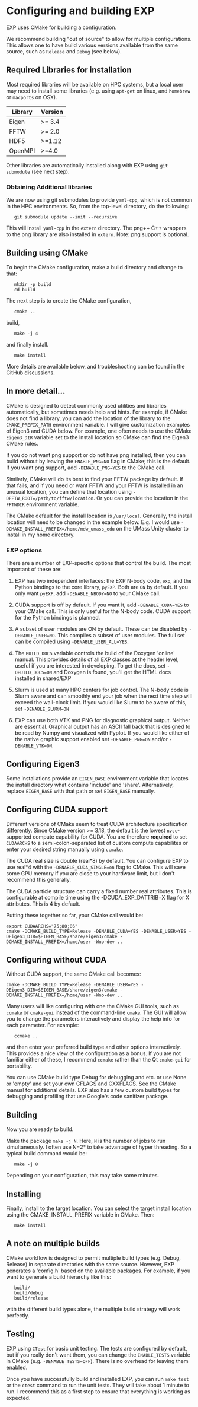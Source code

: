 # Configuring and building EXP

EXP uses CMake for building a configuration.

We recommend building "out of source" to allow for multiple
configurations.  This allows one to have build various versions
available from the same source, such as `Release` and `Debug` (see below). 

## Required Libraries for installation

Most required libraries will be available on HPC systems, but a local 
user may need to install some libraries (e.g. using `apt-get` on linux, 
and `homebrew` or `macports` on OSX).

| Library | Version   |
|---------|-----------|
| Eigen   | >= 3.4    |
| FFTW    | >= 2.0    |
| HDF5    | >=1.12    |
| OpenMPI | >=4.0     |

Other libraries are automatically installed along with EXP using `git submodule` (see next step).

### Obtaining Additional libraries

We are now using git submodules to provide `yaml-cpp`, which is not
common in the HPC environments.  So, from the top-level directory, do
the following:

```
   git submodule update --init --recursive
```

This will install `yaml-cpp` in the `extern` directory.  The png++ C++
wrappers to the png library are also installed in `extern`.  Note: png
support is optional.

## Building using CMake

To begin the CMake configuration, make a build directory and change to that:
```
   mkdir -p build
   cd build
```

The next step is to create the CMake configuration,
```
   cmake ..
```
build,
```
   make -j 4
```
and finally install.
```
   make install
```

More details are available below, and troubleshooting can be found in the GitHub discussions.

## In more detail...

CMake is designed to detect commonly used utilities and libraries
automatically, but sometimes needs help and hints.  For example, if
CMake does not find a library, you can add the location of the library
to the `CMAKE_PREFIX_PATH` environment variable.  I will give
customization examples of Eigen3 and CUDA below.  For example, one
often needs to use the CMake `Eigen3_DIR` variable set to the install
location so CMake can find the Eigen3 CMake rules.

If you do not want png support or do not have png installed, then you
can build without by leaving the `ENABLE_PNG=NO` flag in CMake; this
is the default.  If you want png support, add `-DENABLE_PNG=YES` to
the CMake call.

Similarly, CMake will do its best to find your FFTW package by
default.  If that fails, and if you need or want FFTW and your FFTW is
installed in an unusual location, you can define that location using
`-DFFTW_ROOT=/path/to/fftw/location`.  Or you can provide the location
in the `FFTWDIR` environment variable.

The CMake default for the install location is `/usr/local`.
Generally, the install location will need to be changed in the example
below.  E.g. I would use `-DCMAKE_INSTALL_PREFIX=/home/mdw_umass_edu`
on the UMass Unity cluster to install in my home directory.

### EXP options

There are a number of EXP-specific options that control the build.
The most important of these are:

1. EXP has two independent interfaces: the EXP N-body code, `exp`, and
   the Python bindings to the core library, `pyEXP`.  Both are `ON` by
   default.  If you only want `pyEXP`, add `-DENABLE_NBODY=NO` to your
   CMake call.

2. CUDA support is off by default.  If you want it, add
   `-DENABLE_CUDA=YES` to your CMake call.  This is only useful for
   the N-body code.  CUDA support for the Python bindings is planned.

3. A subset of user modules are ON by default.  These can be disabled
   by `-DENABLE_USER=NO`.  This compiles a subset of user modules.
   The full set can be compiled using `-DENABLE_USER_ALL=YES`.

4. The `BUILD_DOCS` variable controls the build of the Doxygen
   'online' manual.  This provides details of all EXP classes at the
   header level, useful if you are interested in developing.  To get
   the docs, set `-DBUILD_DOCS=ON` and Doxygen is found, you'll get
   the HTML docs installed in shared/EXP

5. Slurm is used at many HPC centers for job control.  The N-body code
   is Slurm aware and can smoothly end your job when the next time
   step will exceed the wall-clock limit.  If you would like Slurm to
   be aware of this, set `-DENABLE_SLURM=ON`

6. EXP can use both VTK and PNG for diagnostic graphical output.
   Neither are essential.  Graphical output has an ASCII fall back
   that is designed to be read by Numpy and visualized with Pyplot.
   If you would like either of the native graphic support enabled set
   `-DENABLE_PNG=ON` and/or `-DENABLE_VTK=ON`.


## Configuring Eigen3

Some installations provide an `EIGEN_BASE` environment variable that
locates the install directory what contains 'include' and 'share'.
Alternatively, replace `EIGEN_BASE` with that path or set `EIGEN_BASE`
manually.

## Configuring CUDA support

Different versions of CMake seem to treat CUDA architecture
specification differently.  Since CMake version >= 3.18, the default
is the lowest `nvcc`-supported compute capability for CUDA.  You are
therefore **required** to set `CUDAARCHS` to a semi-colon-separated list
of custom compute capabilites or enter your desired string manually
using `ccmake`.

The CUDA real size is double (real\*8) by default.  You can configure
EXP to use real\*4 with the `-DENABLE_CUDA_SINGLE=on` flag to CMake.  This
will save some GPU memory if you are close to your hardware limit, but
I don't recommend this generally.

The CUDA particle structure can carry a fixed number real attributes.
This is configurable at compile time using the -DCUDA_EXP_DATTRIB=X flag
for X attributes.  This is 4 by default.

Putting these together so far, your CMake call would be:

```
export CUDAARCHS="75;80;86"
cmake -DCMAKE_BUILD_TYPE=Release -DENABLE_CUDA=YES -DENABLE_USER=YES -DEigen3_DIR=$EIGEN_BASE/share/eigen3/cmake -DCMAKE_INSTALL_PREFIX=/home/user -Wno-dev ..
```

## Configuring without CUDA

Without CUDA support, the same CMake call becomes:
```
cmake -DCMAKE_BUILD_TYPE=Release -DENABLE_USER=YES -DEigen3_DIR=$EIGEN_BASE/share/eigen3/cmake -DCMAKE_INSTALL_PREFIX=/home/user -Wno-dev ..
```

Many users will like configuring with one the CMake GUI tools, such as
`ccmake` or `cmake-gui` instead of the command-line `cmake`.  The GUI
will allow you to change the parameters interactively and display the
help info for each parameter.  For example:

```
   ccmake ..
```

and then enter your preferred build type and other options
interactively.  This provides a nice view of the configuration as a
bonus.  If you are not familiar either of these, I recommend `ccmake`
rather than the Qt `cmake-gui` for portability.

You can use CMake build type Debug for debugging and etc. or use None
or 'empty' and set your own CFLAGS and CXXFLAGS.  See the CMake manual
for additional details.  EXP also has a few custom build types for
debugging and profiling that use Google's code sanitizer package.

## Building

Now you are ready to build.

Make the package `make -j N`. Here, `N` is the number of jobs to run
simultaneously.  I often use N=2*<number of cores> to take advantage
of hyper threading.  So a typical build command would be:

```
   make -j 8
```
Depending on your configuration, this may take some minutes.

## Installing

Finally, install to the target location.  You can select the target
install location using the CMAKE_INSTALL_PREFIX variable in CMake.
Then:

```
   make install
```

## A note on multiple builds

CMake workflow is designed to permit multiple build types (e.g. Debug,
Release) in separate directories with the same source.  However, EXP
generates a 'config.h' based on the available packages. For example,
if you want to generate a build hierarchy like this:

```
   build/
   build/debug
   build/release
```
with the different build types alone, the multiple build strategy
will work perfectly.

## Testing

EXP using `CTest` for basic unit testing.  The tests are configured by
default, but if you really don't want them, you can change the
`ENABLE_TESTS` variable in CMake (e.g. `-DENABLE_TESTS=OFF`).  There
is no overhead for leaving them enabled.

Once you have successfully build and installed EXP, you can run `make
test` or the `ctest` command to run the unit tests.  They will take
about 1 minute to run.  I recommend this as a first step to ensure
that everything is working as expected.
